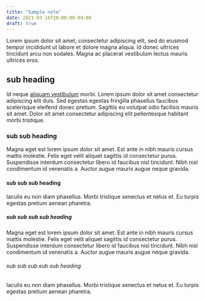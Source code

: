 ```yaml
---
title: "Sample note"
date: 2021-03-16T20:00:00-04:00
draft: true
---
```


Lorem ipsum dolor sit amet, consectetur adipiscing elit, sed do eiusmod tempor incididunt ut labore et dolore magna aliqua. Id donec ultrices tincidunt arcu non sodales. Magna ac placerat vestibulum lectus mauris ultrices eros.

<!--more-->

## sub heading

Id neque [aliquam vestibulum](https://labue.codes) morbi. Lorem ipsum dolor sit amet consectetur adipiscing elit duis. Sed egestas egestas fringilla phasellus faucibus scelerisque eleifend donec pretium. Sagittis eu volutpat odio facilisis mauris sit amet. Dolor sit amet consectetur adipiscing elit pellentesque habitant morbi tristique.

### sub sub heading

Magna eget est lorem ipsum dolor sit amet. Est ante in nibh mauris cursus mattis molestie. Felis eget velit aliquet sagittis id consectetur purus. Suspendisse interdum consectetur libero id faucibus nisl tincidunt. Nibh nisl condimentum id venenatis a. Auctor augue mauris augue neque gravida.

#### sub sub sub heading

Iaculis eu non diam phasellus. Morbi tristique senectus et netus et. Eu turpis egestas pretium aenean pharetra.

##### sub sub sub sub heading

Magna eget est lorem ipsum dolor sit amet. Est ante in nibh mauris cursus mattis molestie. Felis eget velit aliquet sagittis id consectetur purus. Suspendisse interdum consectetur libero id faucibus nisl tincidunt. Nibh nisl condimentum id venenatis a. Auctor augue mauris augue neque gravida.

###### sub sub sub sub sub heading

Iaculis eu non diam phasellus. Morbi tristique senectus et netus et. Eu turpis egestas pretium aenean pharetra.

